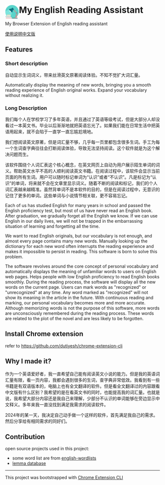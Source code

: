 # <img src="public/icons/icon_48.png" width="45" align="left"> My English Reading Assistant

My Browser Extension of English reading assistant


[使用说明中文版](src/guide.md)




## Features

### Short description

自动显示生词词义，带来丝滑英文原著阅读体验。不知不觉扩大词汇量。

Automatically display the meaning of new words, bringing you a smooth reading experience of English original works. Expand your vocabulary without realizing it.

### Long Description

我们每个人在学校学习了多年英语，并且通过了英语等级考试，但是大部分人却没看过一本英文书。毕业以后渐渐地就把英语忘光了。如果我们能在日常生活中把英语用起来，就不会陷于一直学一直忘尴尬境地。

我们想阅读英文原著，但是词汇量不够，几乎每一页里都包含很多生词。手工为每一个生词查字典往往会打断阅读体验，导致无法坚持阅读。这个软件就是为这个解决问题而生。

该软件围绕个人词汇表这个核心概念，在英文网页上自动为用户展示陌生单词的词义。帮助英文水平不高的人顺利阅读英文书籍。在阅读过程中，该软件会显示当前页面的所有生词。用户可以随时标记单词为“认识”或者“不认识”。凡是标记为“认识”的单词，将来就不会在文章里显示词义。随着不断的阅读和标记，我们的个人词汇表越来越精准。虽然背单词不是本软件的目的，但是在阅读过程中，无意识的记住了更多的单词。这些单词与小说情节相关联，更不容易忘记。


Each of us has studied English for many years in school and passed the English proficiency test, but most of us have never read an English book. After graduation, we gradually forget all the English we know. If we can use English in our daily lives, we will not be trapped in the embarrassing situation of learning and forgetting all the time.

We want to read English originals, but our vocabulary is not enough, and almost every page contains many new words. Manually looking up the dictionary for each new word often interrupts the reading experience and makes it impossible to persist in reading. This software is born to solve this problem.

The software revolves around the core concept of personal vocabulary and automatically displays the meaning of unfamiliar words to users on English web pages. Helps people with low English proficiency to read English books smoothly. During the reading process, the software will display all the new words on the current page. Users can mark words as "recognized" or "unrecognized" at any time. Any word marked as "recognized" will not show its meaning in the article in the future. With continuous reading and marking, our personal vocabulary becomes more and more accurate. Although memorizing words is not the purpose of this software, more words are unconsciously remembered during the reading process. These words are related to the plot of the novel and are less likely to be forgotten.

## Install Chrome extension

refer to https://github.com/dutiyesh/chrome-extension-cli

## Why I made it?
作为一个英语爱好者，我一直希望自己能有阅读英文小说的能力。但是我的英语词汇量有限，看一页内容，我都会遇到很多的生词，查字典非常低效。我看到有一些书籍是有双语版本的，电脑上也有全文翻译的软件。但是看全文翻译过的内容跟看中文版有什么区别？我希望的是在看英文书的同时，也能提高我的词汇量。也就是说，我希望大部分内容还是我自己来理解，少部分不认识的单词能够在旁边显示中文释义。多年来我一直没找到满足我需求的阅读软件。

2024年的某一天，我决定自己动手做一个这样的软件，首先满足我自己的需求。然后分享给有相同需求的同好们。



## Contribution


open source projects used in this project:
* some word list are from [english-wordlists](https://github.com/mahavivo/english-wordlists)
* [lemma database](https://github.com/skywind3000/lemma.en)

---

This project was bootstrapped with [Chrome Extension CLI](https://github.com/dutiyesh/chrome-extension-cli)

